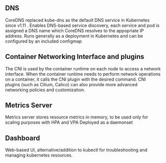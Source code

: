## DNS

CoreDNS replaced kube-dns as the default DNS service in Kubernetes since v1.11 . Enables DNS-based service discovery, each service and pod is assigned a DNS name which CoreDNS resolves to the appopriate IP address.
Runs generally as a deployment in Kubernetes and can be configured by an included configmap

## Container Networking Interface and plugins

The CNI is used by the container runtime on each node to access a network interface. When the container runtime needs to perform network operations on a container, it calls the CNI plugin with the desired command.
CNI plugins (such as Cilium, Calico) can also provide more advanced networking policies and customization.

## Metrics Server

Metrics server stores resource metrics in memory, to be used only for scaling purposes with HPA and VPA
Deployed as a daemonset

## Dashboard

Web-based UI, alternative/addition to kubectl for troubleshooting and managing kubernetes resources.

